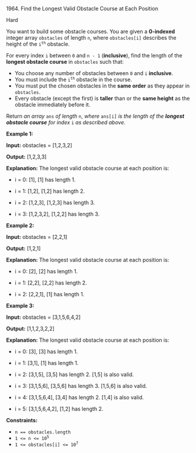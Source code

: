 1964\. Find the Longest Valid Obstacle Course at Each Position

Hard

You want to build some obstacle courses. You are given a **0-indexed** integer array `obstacles` of length `n`, where `obstacles[i]` describes the height of the <code>i<sup>th</sup></code> obstacle.

For every index `i` between `0` and `n - 1` (**inclusive**), find the length of the **longest obstacle course** in `obstacles` such that:

*   You choose any number of obstacles between `0` and `i` **inclusive**.
*   You must include the <code>i<sup>th</sup></code> obstacle in the course.
*   You must put the chosen obstacles in the **same order** as they appear in `obstacles`.
*   Every obstacle (except the first) is **taller** than or the **same height** as the obstacle immediately before it.

Return _an array_ `ans` _of length_ `n`, _where_ `ans[i]` _is the length of the **longest obstacle course** for index_ `i` _as described above_.

**Example 1:**

**Input:** obstacles = [1,2,3,2]

**Output:** [1,2,3,3]

**Explanation:** The longest valid obstacle course at each position is: 

- i = 0: [1], [1] has length 1. 

- i = 1: [1,2], [1,2] has length 2. 

- i = 2: [1,2,3], [1,2,3] has length 3. 

- i = 3: [1,2,3,2], [1,2,2] has length 3.

**Example 2:**

**Input:** obstacles = [2,2,1]

**Output:** [1,2,1]

**Explanation:** The longest valid obstacle course at each position is: 

- i = 0: [2], [2] has length 1. 

- i = 1: [2,2], [2,2] has length 2. 

- i = 2: [2,2,1], [1] has length 1.

**Example 3:**

**Input:** obstacles = [3,1,5,6,4,2]

**Output:** [1,1,2,3,2,2]

**Explanation:** The longest valid obstacle course at each position is: 

- i = 0: [3], [3] has length 1. 

- i = 1: [3,1], [1] has length 1. 

- i = 2: [3,1,5], [3,5] has length 2. [1,5] is also valid. 

- i = 3: [3,1,5,6], [3,5,6] has length 3. [1,5,6] is also valid. 

- i = 4: [3,1,5,6,4], [3,4] has length 2. [1,4] is also valid. 

- i = 5: [3,1,5,6,4,2], [1,2] has length 2.

**Constraints:**

*   `n == obstacles.length`
*   <code>1 <= n <= 10<sup>5</sup></code>
*   <code>1 <= obstacles[i] <= 10<sup>7</sup></code>